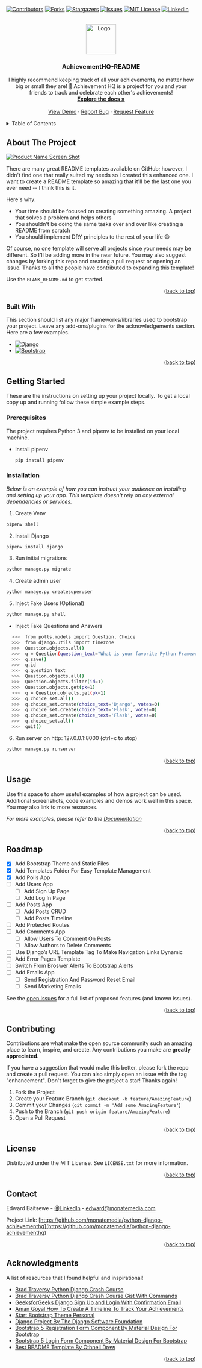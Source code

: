 <!-- Improved compatibility of back to top link: See: https://github.com/othneildrew/Best-README-Template/pull/73 -->

<a id="readme-top"></a>

<!--
*** Thanks for checking out the Best-README-Template. If you have a suggestion
*** that would make this better, please fork the repo and create a pull request
*** or simply open an issue with the tag "enhancement".
*** Don't forget to give the project a star!
*** Thanks again! Now go create something AMAZING! :D
-->

<!-- PROJECT SHIELDS -->
<!--
*** I'm using markdown "reference style" links for readability.
*** Reference links are enclosed in brackets [ ] instead of parentheses ( ).
*** See the bottom of this document for the declaration of the reference variables
*** for contributors-url, forks-url, etc. This is an optional, concise syntax you may use.
*** https://www.markdownguide.org/basic-syntax/#reference-style-links
-->

[![Contributors][contributors-shield]][contributors-url]
[![Forks][forks-shield]][forks-url]
[![Stargazers][stars-shield]][stars-url]
[![Issues][issues-shield]][issues-url]
[![MIT License][license-shield]][license-url]
[![LinkedIn][linkedin-shield]][linkedin-url]

<!-- PROJECT LOGO -->
<br />
<div align="center">
  <a href="https://github.com/othneildrew/Best-README-Template">
    <img src="images/logo.png" alt="Logo" width="80" height="80">
  </a>

  <h3 align="center">AchievementHQ-README</h3>

  <p align="center">
    I highly recommend keeping track of all your achievements, no matter how big or small they are! 🎯 Achievement HQ is a project for you and your friends to track and celebrate each other's achievements!
    <br />
    <a href="https://github.com/othneildrew/Best-README-Template"><strong>Explore the docs »</strong></a>
    <br />
    <br />
    <a href="https://github.com/othneildrew/Best-README-Template">View Demo</a>
    ·
    <a href="https://github.com/othneildrew/Best-README-Template/issues/new?labels=bug&template=bug-report---.md">Report Bug</a>
    ·
    <a href="https://github.com/othneildrew/Best-README-Template/issues/new?labels=enhancement&template=feature-request---.md">Request Feature</a>
  </p>
</div>

<!-- TABLE OF CONTENTS -->
<details>
  <summary>Table of Contents</summary>
  <ol>
    <li>
      <a href="#about-the-project">About The Project</a>
      <ul>
        <li><a href="#built-with">Built With</a></li>
      </ul>
    </li>
    <li>
      <a href="#getting-started">Getting Started</a>
      <ul>
        <li><a href="#prerequisites">Prerequisites</a></li>
        <li><a href="#installation">Installation</a></li>
      </ul>
    </li>
    <li><a href="#usage">Usage</a></li>
    <li><a href="#roadmap">Roadmap</a></li>
    <li><a href="#contributing">Contributing</a></li>
    <li><a href="#license">License</a></li>
    <li><a href="#contact">Contact</a></li>
    <li><a href="#acknowledgments">Acknowledgments</a></li>
  </ol>
</details>

<!-- ABOUT THE PROJECT -->

## About The Project

[![Product Name Screen Shot][product-screenshot]](https://example.com)

There are many great README templates available on GitHub; however, I didn't find one that really suited my needs so I created this enhanced one. I want to create a README template so amazing that it'll be the last one you ever need -- I think this is it.

Here's why:

- Your time should be focused on creating something amazing. A project that solves a problem and helps others
- You shouldn't be doing the same tasks over and over like creating a README from scratch
- You should implement DRY principles to the rest of your life :smile:

Of course, no one template will serve all projects since your needs may be different. So I'll be adding more in the near future. You may also suggest changes by forking this repo and creating a pull request or opening an issue. Thanks to all the people have contributed to expanding this template!

Use the `BLANK_README.md` to get started.

<p align="right">(<a href="#readme-top">back to top</a>)</p>

### Built With

This section should list any major frameworks/libraries used to bootstrap your project. Leave any add-ons/plugins for the acknowledgements section. Here are a few examples.

- [![Django][Django]][Django-url]
- [![Bootstrap][Bootstrap.com]][Bootstrap-url]

<p align="right">(<a href="#readme-top">back to top</a>)</p>

<!-- GETTING STARTED -->

## Getting Started

These are the instructions on setting up your project locally. To get a local copy up and running follow these simple example steps.

### Prerequisites

The project requires Python 3 and pipenv to be installed on your local machine.

- Install pipenv
  ```sh
  pip install pipenv
  ```

### Installation

_Below is an example of how you can instruct your audience on installing and setting up your app. This template doesn't rely on any external dependencies or services._

1. Create Venv

```sh
pipenv shell
```

2. Install Django

```sh
pipenv install django
```

3. Run initial migrations

```sh
python manage.py migrate
```

4. Create admin user

```sh
python manage.py createsuperuser
```

5. Inject Fake Users (Optional)

```sh
python manage.py shell
```

- Inject Fake Questions and Answers

```sh
  >>>  from polls.models import Question, Choice
  >>>  from django.utils import timezone
  >>>  Question.objects.all()
  >>>  q = Question(question_text="What is your favorite Python Framework?", pub_date=timezone.now())
  >>>  q.save()
  >>>  q.id
  >>>  q.question_text
  >>>  Question.objects.all()
  >>>  Question.objects.filter(id=1)
  >>>  Question.objects.get(pk=1)
  >>>  q = Question.objects.get(pk=1)
  >>>  q.choice_set.all()
  >>>  q.choice_set.create(choice_text='Django', votes=0)
  >>>  q.choice_set.create(choice_text='Flask', votes=0)
  >>>  q.choice_set.create(choice_text='Flask', votes=0)
  >>>  q.choice_set.all()
  >>>  quit()
```

6. Run server on http: 127.0.0.1:8000 (ctrl+c to stop)

```sh
python manage.py runserver
```

<p align="right">(<a href="#readme-top">back to top</a>)</p>

<!-- USAGE EXAMPLES -->

## Usage

Use this space to show useful examples of how a project can be used. Additional screenshots, code examples and demos work well in this space. You may also link to more resources.

_For more examples, please refer to the [Documentation](https://example.com)_

<p align="right">(<a href="#readme-top">back to top</a>)</p>

<!-- ROADMAP -->

## Roadmap

- [x] Add Bootstrap Theme and Static Files
- [x] Add Templates Folder For Easy Template Management
- [x] Add Polls App
- [ ] Add Users App
  - [ ] Add Sign Up Page
  - [ ] Add Log In Page
- [ ] Add Posts App
  - [ ] Add Posts CRUD
  - [ ] Add Posts Timeline
- [ ] Add Protected Routes
- [ ] Add Comments App
  - [ ] Allow Users To Comment On Posts
  - [ ] Allow Authors to Delete Comments
- [ ] Use Django’s URL Template Tag To Make Navigation Links Dynamic
- [ ] Add Error Pages Template
- [ ] Switch From Broswer Alerts To Bootstrap Alerts
- [ ] Add Emails App
  - [ ] Send Registration And Password Reset Email
  - [ ] Send Marketing Emails

See the [open issues](https://github.com/othneildrew/Best-README-Template/issues) for a full list of proposed features (and known issues).

<p align="right">(<a href="#readme-top">back to top</a>)</p>

<!-- CONTRIBUTING -->

## Contributing

Contributions are what make the open source community such an amazing place to learn, inspire, and create. Any contributions you make are **greatly appreciated**.

If you have a suggestion that would make this better, please fork the repo and create a pull request. You can also simply open an issue with the tag "enhancement".
Don't forget to give the project a star! Thanks again!

1. Fork the Project
2. Create your Feature Branch (`git checkout -b feature/AmazingFeature`)
3. Commit your Changes (`git commit -m 'Add some AmazingFeature'`)
4. Push to the Branch (`git push origin feature/AmazingFeature`)
5. Open a Pull Request

<p align="right">(<a href="#readme-top">back to top</a>)</p>

<!-- LICENSE -->

## License

Distributed under the MIT License. See `LICENSE.txt` for more information.

<p align="right">(<a href="#readme-top">back to top</a>)</p>

<!-- CONTACT -->

## Contact

Edward Baitsewe - [@LinkedIn](https://www.linkedin.com/in/edwardbaitsewe/) - edward@monatemedia.com

Project Link: [https://github.com/monatemedia/python-django-achievementhq](https://github.com/monatemedia/python-django-achievementhq)

<p align="right">(<a href="#readme-top">back to top</a>)</p>

<!-- ACKNOWLEDGMENTS -->

## Acknowledgments

A list of resources that I found helpful and inspirational!

- [Brad Traversy Python Django Crash Course](https://www.youtube.com/watch?v=e1IyzVyrLSU)
- [Brad Traversy Python Django Crash Course Gist With Commands](https://gist.github.com/bradtraversy/06538da5924882b2cf30fa6310d505b1)
- [GeeksforGeeks Django Sign Up and Login With Confirmation Email](https://www.geeksforgeeks.org/django-sign-up-and-login-with-confirmation-email-python/)
- [Aman Goyal How To Create A Timeline To Track Your Achievements](https://dev.to/goyalaman/how-to-create-a-timeline-to-track-your-achievements-3cg2)
- [Start Bootstrap Theme Personal](https://startbootstrap.com/theme/personal)
- [Django Project By The Django Software Foundation](https://www.djangoproject.com/)
- [Bootstrap 5 Registration Form Component By Material Design For Bootstrap](https://mdbootstrap.com/docs/standard/extended/registration/)
- [Bootstrap 5 Login Form Component By Material Design For Bootstrap](https://mdbootstrap.com/docs/standard/extended/login/)
- [Best README Template By Othneil Drew](https://github.com/othneildrew/Best-README-Template)

<p align="right">(<a href="#readme-top">back to top</a>)</p>

<!-- MARKDOWN LINKS & IMAGES -->
<!-- https://www.markdownguide.org/basic-syntax/#reference-style-links -->

[contributors-shield]: https://img.shields.io/github/contributors/othneildrew/Best-README-Template.svg?style=for-the-badge
[contributors-url]: https://github.com/othneildrew/Best-README-Template/graphs/contributors
[forks-shield]: https://img.shields.io/github/forks/othneildrew/Best-README-Template.svg?style=for-the-badge
[forks-url]: https://github.com/othneildrew/Best-README-Template/network/members
[stars-shield]: https://img.shields.io/github/stars/othneildrew/Best-README-Template.svg?style=for-the-badge
[stars-url]: https://github.com/othneildrew/Best-README-Template/stargazers
[issues-shield]: https://img.shields.io/github/issues/othneildrew/Best-README-Template.svg?style=for-the-badge
[issues-url]: https://github.com/othneildrew/Best-README-Template/issues
[license-shield]: https://img.shields.io/github/license/othneildrew/Best-README-Template.svg?style=for-the-badge
[license-url]: https://github.com/othneildrew/Best-README-Template/blob/master/LICENSE.txt
[linkedin-shield]: https://img.shields.io/badge/-LinkedIn-black.svg?style=for-the-badge&logo=linkedin&colorB=555
[linkedin-url]: https://linkedin.com/in/othneildrew
[product-screenshot]: images/screenshot.png
[Django]: https://img.shields.io/badge/Django-092E20?style=for-the-badge&logo=django&logoColor=green
[Django-url]: https://www.djangoproject.com/
[Bootstrap.com]: https://img.shields.io/badge/Bootstrap-563D7C?style=for-the-badge&logo=bootstrap&logoColor=white
[Bootstrap-url]: https://getbootstrap.com
